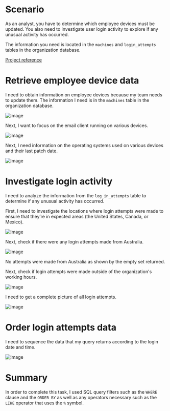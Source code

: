 # Scenario
As an analyst, you have to determine which employee devices must be updated. You also need to investigate user login activity to explore if any unusual activity has occurred.

The information you need is located in the `machines` and `login_attempts` tables in the organization database.

[Project reference](https://www.coursera.org/learn/linux-and-sql/home/welcome)

# Retrieve employee device data
I need to obtain information on employee devices because my team needs to update them. The information I need is in the `machines` table in the organization database.

![image](https://github.com/user-attachments/assets/b1614d51-5307-4073-a67a-3e422fb5a53c)

Next, I want to focus on the email client running on various devices.

![image](https://github.com/user-attachments/assets/d24d81fd-b009-4eb4-bc6f-687b0edfebf0)

Next, I need information on the operating systems used on various devices and their last patch date.

![image](https://github.com/user-attachments/assets/6fb841ef-bd5f-40cb-901c-3041a786a3a5)

# Investigate login activity
I need to analyze the information from the `log_in_attempts` table to determine if any unusual activity has occurred.

First, I need to investigate the locations where login attempts were made to ensure that they’re in expected areas (the United States, Canada, or Mexico).

![image](https://github.com/user-attachments/assets/81a50705-eab2-4626-87a2-0a8e7dfc7439)

Next, check if there were any login attempts made from Australia.

![image](https://github.com/user-attachments/assets/75706589-cbaf-48b1-a938-f19f38a4926c)

No attempts were made from Australia as shown by the empty set returned.

Next, check if login attempts were made outside of the organization's working hours.

![image](https://github.com/user-attachments/assets/18826873-1bb2-4570-b5f9-3ed24c68d64d)

I need to get a complete picture of all login attempts.

![image](https://github.com/user-attachments/assets/7cc4a2a2-77b8-4039-bf8b-03edbf6eb4e7)

# Order login attempts data
I need to sequence the data that my query returns according to the login date and time.

![image](https://github.com/user-attachments/assets/a0a21a52-b177-4940-9206-6a1750ca740b)

# Summary
In order to complete this task, I used SQL query filters such as the `WHERE` clause and the `ORDER BY` as well as any operators necessary such as the `LIKE` operator that uses the `%` symbol.
